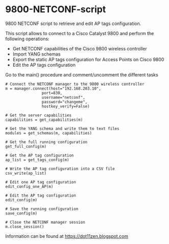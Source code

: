 # 9800-NETCONF-script
9800 NETCONF script to retrieve and edit AP tags configuration.

This script allows to connect to a Cisco Catalyst 9800 and perform the following operations:
* Get NETCONF capabilities of the Cisco 9800 wireless controller
* Import YANG schemas
* Export the static AP tags configuration for Access Points on Cisco 9800
* Edit the AP tags configuration
    
Go to the main() procedure and comment/uncomment the different tasks

    # Connect the NETCONF manager to the 9800 wireless controller
    m = manager.connect(host="192.168.203.10",
                    port=830,
                    username="netconf",
                    password="changeme",
                    hostkey_verify=False)

    # Get the server capabilities
    capabilities = get_capabilities(m)

    # Get the YANG schema and write them to text files
    modules = get_schemas(m, capabilities)

    # Get the full running configuration
    get_full_config(m)

    # Get the AP tag configuration
    ap_list = get_tags_config(m)

    # Write the AP tag configuration into a CSV file
    csv_write(ap_list)

    # Edit one AP tag configuration
    edit_config_one_AP(m)

    # Edit the AP tag configuration
    edit_config(m)

    # Save the running configuration
    save_config(m)

    # Close the NETCONF manager session
    m.close_session()

Information can be found at https://dot11zen.blogspot.com
